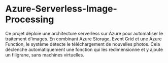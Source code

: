# Azure-Serverless-Image-Processing
Ce projet déploie une architecture serverless sur Azure pour automatiser le traitement d'images. En combinant Azure Storage, Event Grid et une Azure Function, le système détecte le téléchargement de nouvelles photos. Cela déclenche automatiquement une fonction qui les redimensionne et y ajoute un filigrane, sans machines virtuelles.
